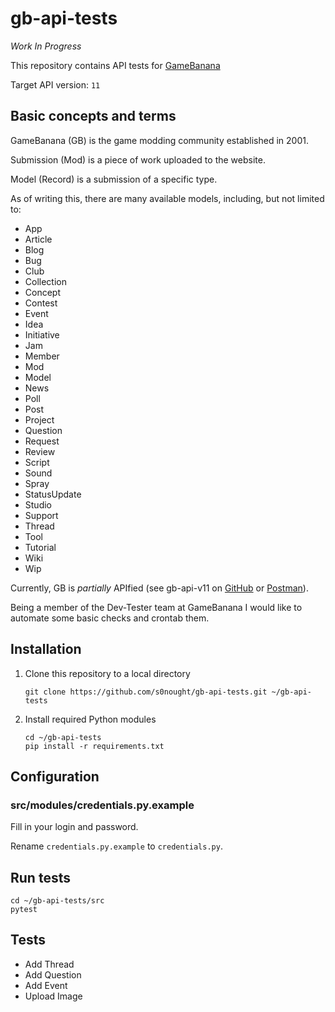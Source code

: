 # gb-api-tests

*Work In Progress*

This repository contains API tests for [GameBanana](https://gamebanana.com)

Target API version: `11`

## Basic concepts and terms

GameBanana (GB) is the game modding community established in 2001.

Submission (Mod) is a piece of work uploaded to the website.

Model (Record) is a submission of a specific type.

As of writing this, there are many available models, including, but not limited to:
- App
- Article
- Blog
- Bug
- Club
- Collection
- Concept
- Contest
- Event
- Idea
- Initiative
- Jam
- Member
- Mod
- Model
- News
- Poll
- Post
- Project
- Question
- Request
- Review
- Script
- Sound
- Spray
- StatusUpdate
- Studio
- Support
- Thread
- Tool
- Tutorial
- Wiki
- Wip

Currently, GB is *partially* APIfied (see gb-api-v11 on [GitHub](https://github.com/s0nought/gb-api-v11) or [Postman](https://www.postman.com/s0nought/workspace/gb-api-v11)).

Being a member of the Dev-Tester team at GameBanana I would like to automate some basic checks and crontab them.

## Installation

1. Clone this repository to a local directory
    ```
    git clone https://github.com/s0nought/gb-api-tests.git ~/gb-api-tests
    ```

1. Install required Python modules
    ```
    cd ~/gb-api-tests
    pip install -r requirements.txt
    ```

## Configuration

### src/modules/credentials.py.example

Fill in your login and password.

Rename `credentials.py.example` to `credentials.py`.

## Run tests

```
cd ~/gb-api-tests/src
pytest
```

## Tests

- Add Thread
- Add Question
- Add Event
- Upload Image
